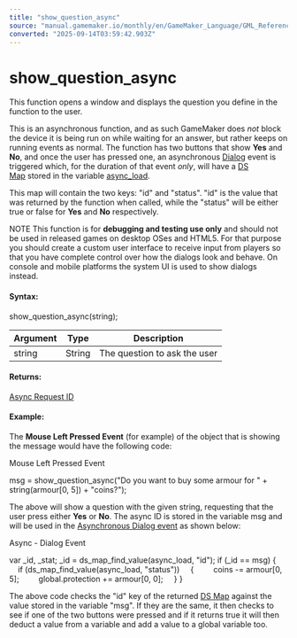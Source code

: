 ```yaml
---
title: "show_question_async"
source: "manual.gamemaker.io/monthly/en/GameMaker_Language/GML_Reference/Asynchronous_Functions/Dialog/show_question_async.htm"
converted: "2025-09-14T03:59:42.903Z"
---
```


# show\_question\_async

This function opens a window and displays the question you define in the function to the user.

This is an asynchronous function, and as such GameMaker does _not_ block the device it is being run on while waiting for an answer, but rather keeps on running events as normal. The function has two buttons that show **Yes** and **No**, and once the user has pressed one, an asynchronous [Dialog](../../../../The_Asset_Editors/Object_Properties/Async_Events/Dialog.md) event is triggered which, for the duration of that event _only_, will have a [DS Map](../../Data_Structures/DS_Maps/ds_map_create.md) stored in the variable [async\_load](../../../GML_Overview/Variables/Builtin_Global_Variables/async_load.md).

This map will contain the two keys: "id" and "status". "id" is the value that was returned by the function when called, while the "status" will be either true or false for **Yes** and **No** respectively.

NOTE This function is for **debugging and testing use only** and should not be used in released games on desktop OSes and HTML5. For that purpose you should create a custom user interface to receive input from players so that you have complete control over how the dialogs look and behave. On console and mobile platforms the system UI is used to show dialogs instead.

#### Syntax:

show\_question\_async(string);

| Argument | Type | Description |
| --- | --- | --- |
| string | String | The question to ask the user |

#### Returns:

[Async Request ID](../Asynchronous_Functions.md)

#### Example:

The **Mouse Left Pressed Event** (for example) of the object that is showing the message would have the following code:

Mouse Left Pressed Event

msg = show\_question\_async("Do you want to buy some armour for " + string(armour\[0, 5\]) + "coins?");

The above will show a question with the given string, requesting that the user press either **Yes** or **No**. The async ID is stored in the variable msg and will be used in the [Asynchronous Dialog event](../../../../The_Asset_Editors/Object_Properties/Async_Events/Dialog.md) as shown below:

Async - Dialog Event

var \_id, \_stat;
\_id = ds\_map\_find\_value(async\_load, "id");
if (\_id == msg)
{
    if (ds\_map\_find\_value(async\_load, "status"))
    {
        coins -= armour\[0, 5\];
        global.protection += armour\[0, 0\];
    }
}

The above code checks the "id" key of the returned [DS Map](../../Data_Structures/DS_Maps/ds_map_create.md) against the value stored in the variable "msg". If they are the same, it then checks to see if one of the two buttons were pressed and if it returns true it will then deduct a value from a variable and add a value to a global variable too.